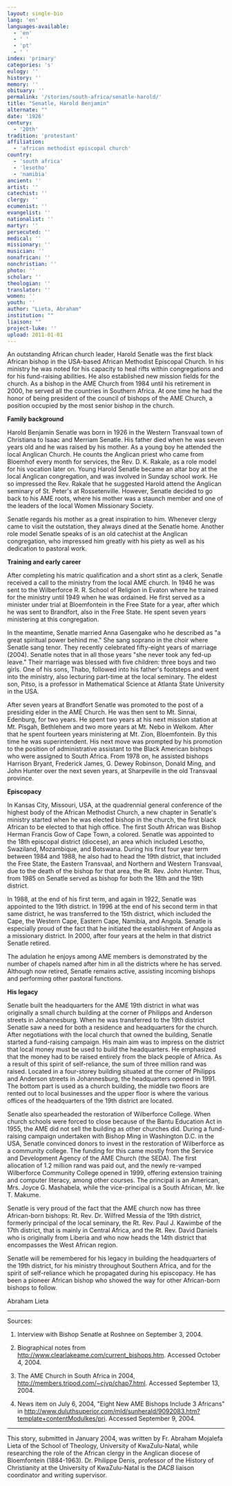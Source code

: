 ```yaml
---
layout: single-bio
lang: 'en'
languages-available:
  - 'en'
  - ' '
  - 'pt'
  - ' '
index: 'primary'
categories: 's'
eulogy: ''
history: ''
memory: ''
obituary: ''
permalink: '/stories/south-africa/senatle-harold/'
title: "Senatle, Harold Benjamin"
alternate: ""
date: '1926'
century:
  - '20th'
tradition: 'protestant'
affiliation:
  - 'african methodist episcopal church'
country:
  - 'south africa'
  - 'lesotho'
  - 'namibia'
ancient: ''
artist: ''
catechist: ''
clergy: ''
ecumenist: ''
evangelist: ''
nationalist: ''
martyr: ''
persecuted: ''
medical: ''
missionary: ''
musician: ''
nonafrican: ''
nonchristian: ''
photo: ''
scholar: ''
theologian: ''
translator: ''
women: ''
youth: ''
author: "Lieta, Abraham"
institution: ""
liaison: ""
project-luke: ''
upload: 2011-01-01
---
```




An outstanding African church leader, Harold Senatle was the first black African bishop in the USA-based African Methodist Episcopal Church. In his ministry he was noted for his capacity to heal rifts within congregations and for his fund-raising abilities. He also established new mission fields for the church. As a bishop in the AME Church from 1984 until his retirement in 2000, he served all the countries in Southern Africa. At one time he had the honor of being president of the council of bishops of the AME Church, a position occupied by the most senior bishop in the church.

**Family background**

Harold Benjamin Senatle was born in 1926 in the Western Transvaal town of Christiana to Isaac and Merriam Senatle. His father died when he was seven years old and he was raised by his mother. As a young boy he attended the local Anglican Church. He counts the Anglican priest who came from Bloemhof every month for services, the Rev. D. K. Rakale, as a role model for his vocation later on. Young Harold Senatle became an altar boy at the local Anglican congregation, and was involved in Sunday school work. He so impressed the Rev. Rakale that he suggested Harold attend the Anglican seminary of St. Peter's at Rossetenville. However, Senatle decided to go back to his AME roots, where his mother was a staunch member and one of the leaders of the local Women Missionary Society.

Senatle regards his mother as a great inspiration to him. Whenever clergy came to visit the outstation, they always dined at the Senatle home. Another role model Senatle speaks of is an old catechist at the Anglican congregation, who impressed him greatly with his piety as well as his dedication to pastoral work.

**Training and early career**

After completing his matric qualification and a short stint as a clerk, Senatle received a call to the ministry from the local AME church. In 1946 he was sent to the Wilberforce R. R. School of Religion in Evaton where he trained for the ministry until 1949 when he was ordained. He first served as a minister under trial at Bloemfontein in the Free State for a year, after which he was sent to Brandfort, also in the Free State. He spent seven years ministering at this congregation.

In the meantime, Senatle married Anna Gasengake who he described as "a great spiritual power behind me." She sang soprano in the choir where Senatle sang tenor. They recently celebrated fifty-eight years of marriage (2004). Senatle notes that in all those years "she never took any fed-up leave." Their marriage was blessed with five children: three boys and two girls. One of his sons, Thabo, followed into his father's footsteps and went into the ministry, also lecturing part-time at the local seminary. The eldest son, Pitso, is a professor in Mathematical Science at Atlanta State University in the USA.

After seven years at Brandfort Senatle was promoted to the post of a presiding elder in the AME Church. He was then sent to Mt. Sinnai, Edenburg, for two years. He spent two years at his next mission station at Mt. Pisgah, Bethlehem and two more years at Mt. Nebo in Welkom. After that he spent fourteen years ministering at Mt. Zion, Bloemfontein. By this time he was superintendent. His next move was prompted by his promotion to the position of administrative assistant to the Black American bishops who were assigned to South Africa. From 1978 on, he assisted bishops Harrison Bryant, Frederick James, G. Dewey Robinson, Donald Ming, and John Hunter over the next seven years, at Sharpeville in the old Transvaal province.

**Episcopacy**

In Kansas City, Missouri, USA, at the quadrennial general conference of the highest body of the African Methodist Church, a new chapter in Senatle's ministry started when he was elected bishop in the church, the first black African to be elected to that high office. The first South African was Bishop Herman Francis Gow of Cape Town, a colored. Senatle was appointed to the 18th episcopal district (diocese), an area which included Lesotho, Swaziland, Mozambique, and Botswana. During his first four year term between 1984 and 1988, he also had to head the 19th district, that included the Free State, the Eastern Transvaal, and Northern and Western Transvaal, due to the death of the bishop for that area, the Rt. Rev. John Hunter. Thus, from 1985 on Senatle served as bishop for both the 18th and the 19th district.

In 1988, at the end of his first term, and again in 1922, Senatle was appointed to the 19th district. In 1996 at the end of his second term in that same district, he was transferred to the 15th district, which included the Cape, the Western Cape, Eastern Cape, Namibia, and Angola. Senatle is especially proud of the fact that he initiated the establishment of Angola as a missionary district. In 2000, after four years at the helm in that district Senatle retired.

The adulation he enjoys among AME members is demonstrated by the number of chapels named after him in all the districts where he has served. Although now retired, Senatle remains active, assisting incoming bishops and performing other pastoral functions.

**His legacy**

Senatle built the headquarters for the AME 19th district in what was originally a small church building at the corner of Philipps and Anderson streets in Johannesburg.  When he was transferred to the 19th district Senatle saw a need for both a residence and headquarters for the church. After negotiations with the local church that owned the building, Senatle started a fund-raising campaign. His main aim was to impress on the district that local money must be used to build the headquarters. He emphasized that the money had to be raised entirely from the black people of Africa. As a result of this spirit of self-reliance, the sum of three million rand was raised. Located in a four-storey building situated at the corner of Philipps and Anderson streets in Johannesburg, the headquarters opened in 1991. The bottom part is used as a church building, the middle two floors are rented out to local businesses and the upper floor is where the various offices of the headquarters of the 19th district are located.

Senatle also spearheaded the restoration of Wilberforce College. When church schools were forced to close because of the Bantu Education Act in 1955, the AME did not sell the building as other churches did. During a fund-raising campaign undertaken with Bishop Ming in Washington D.C. in the USA, Senatle convinced donors to invest in the restoration of Wilberforce as a community college. The funding for this came mostly from the Service and Development Agency of the AME Church (the SEDA). The first allocation of 1.2 million rand was paid out, and the newly re-vamped Wilberforce Community College opened in 1999, offering extension training and computer literacy, among other courses. The principal is an American, Mrs. Joyce G. Mashabela, while the vice-principal is a South African, Mr. Ike T.  Makume.

Senatle is very proud of the fact that the AME church now has three African-born bishops: Rt. Rev. Dr. Wilfred Messia of the 19th district, formerly principal of the local seminary, the Rt. Rev. Paul J. Kawimbe of the 17th district, that is mainly in Central Africa, and the Rt. Rev. David Daniels who is originally from Liberia and who now heads the 14th district that encompasses the West African region.

Senatle will be remembered for his legacy in building the headquarters of the 19th district, for his ministry throughout Southern Africa, and for the spirit of self-reliance which he propagated during his episcopacy. He has been a pioneer African bishop who showed the way for other African-born bishops to follow.

Abraham Lieta

---

Sources:

1. Interview with Bishop Senatle at Roshnee on September 3, 2004.

2. Biographical notes from http://www.clearlakeame.com/current_bishops.htm. Accessed  October 4, 2004.

3. The AME Church in South Africa in 2004, http://members.tripod.com/~cjvp/chap7.html. Accessed September 13, 2004.

4. News item on July 6, 2004, "Eight New AME Bishops Include 3 Africans" in http://www.duluthsuperior.com/mld/sunherald/9092083.htm?template+contentModulkes/pri. Accessed September 9, 2004.

---

This story, submitted in January 2004, was written by Fr. Abraham Mojalefa Lieta of the
School of Theology, University of KwaZulu-Natal, while researching the role of the African clergy in the Anglican diocese of Bloemfontein (1884-1963). Dr. Philippe Denis, professor of the History of Christianity at the University of KwaZulu-Natal is the *DACB* liaison coordinator and writing supervisor.
